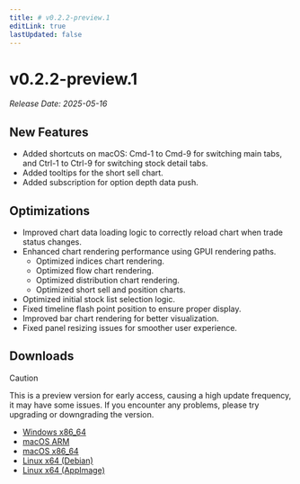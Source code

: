 ```yaml
---
title: # v0.2.2-preview.1
editLink: true
lastUpdated: false
---
```


# v0.2.2-preview.1  <Badge type="warning" text="preview" />

_Release Date: 2025-05-16_

## New Features

- Added shortcuts on macOS: Cmd-1 to Cmd-9 for switching main tabs, and Ctrl-1 to Ctrl-9 for switching stock detail tabs.
- Added tooltips for the short sell chart.
- Added subscription for option depth data push.

## Optimizations

- Improved chart data loading logic to correctly reload chart when trade status changes.
- Enhanced chart rendering performance using GPUI rendering paths.
  - Optimized indices chart rendering.
  - Optimized flow chart rendering.
  - Optimized distribution chart rendering.
  - Optimized short sell and position charts.
- Optimized initial stock list selection logic.
- Fixed timeline flash point position to ensure proper display.
- Improved bar chart rendering for better visualization.
- Fixed panel resizing issues for smoother user experience.

## Downloads


> [!CAUTION]
> This is a preview version for early access, causing a high update frequency, it may have some issues. If you encounter any problems, please try upgrading or downgrading the version.


- [Windows x86_64](https://assets.lbkrs.com/github/release/longbridge-desktop/preview/longbridge-v0.2.2-preview.1-windows-x86_64.exe)
- [macOS ARM](https://assets.lbkrs.com/github/release/longbridge-desktop/preview/longbridge-v0.2.2-preview.1-macos-aarch64.dmg)
- [macOS x86_64](https://assets.lbkrs.com/github/release/longbridge-desktop/preview/longbridge-v0.2.2-preview.1-macos-x86_64.dmg)
- [Linux x64 (Debian)](https://assets.lbkrs.com/github/release/longbridge-desktop/preview/longbridge-v0.2.2-preview.1-linux-x86_64.deb)
- [Linux x64 (AppImage)](https://assets.lbkrs.com/github/release/longbridge-desktop/preview/longbridge-v0.2.2-preview.1-linux-x86_64.AppImage)